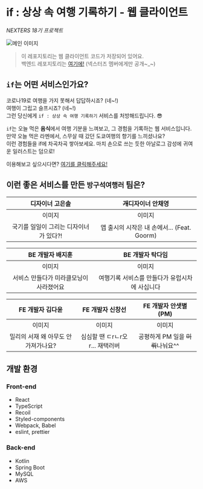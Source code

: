 # if : 상상 속 여행 기록하기 - 웹 클라이언트
_NEXTERS 18기 프로젝트_

![메인 이미지](https://user-images.githubusercontent.com/43198553/108241758-84f76580-718f-11eb-913a-d15f478311e8.png)

> 이 레포지토리는 웹 클라이언트 코드가 저장되어 있어요.<br>
> 백엔드 레포지토리는 [여기에!](https://github.com/Nexters/TRIP-IN-MY-ROOM-SERVER) (넥스터즈 멤버에게만 공개~_~)

## `if`는 어떤 서비스인가요?

코로나19로 여행을 가지 못해서 답답하시죠? (네~!)<br>
여행이 그립고 슬프시죠? (네~!)<br>
그런 당신에게 `if : 상상 속 여행 기록하기` 서비스를 처방해드립니다. 😎

`if`는 오늘 먹은 **음식**에서 여행 기분을 느껴보고,  그 경험을 기록하는 웹 서비스입니다.<br>
만약 오늘 먹은 라멘에서, 스무살 때 갔던 도쿄여행의 향기를 느끼셨나요?<br>
이런 경험들을 if에 차곡차곡 쌓아보세요. 마치 손으로 쓰는 듯한 아날로그 감성에 귀여운 일러스트는 덤으로!

이용해보고 싶으시다면? [여기를 클릭해주세요!](배포URL)

## 이런 좋은 서비스를 만든 `방구석여행러` 팀은?

디자이너 고은솔 | ~~개~~디자이너 안채영
| :---: | :---: |
이미지 | 이미지
국기를 일일이 그리는 디자이너가 있다?! | 앱 출시의 시작은 내 손에서... (Feat. Goorm)

BE 개발자 배지훈 | BE 개발자 탁다임
| :---: | :---: |
이미지 | 이미지
서비스 만들다가 미라클모닝이 사라졌어요 | 여행기록 서비스를 만들다가 유럽시차에 사십니다

FE 개발자 김다윤 | FE 개발자 신창선 | FE 개발자 안샛별 (PM)
| :---: | :---: | :---: |
이미지 | 이미지 | 이미지
밀리의 서재 왜 아무도 안가져가나요? | 심심할 땐 ㄷrㄴr오r... 재택러버 | 공평하게 PM 일을 ~~미뤄~~나눠요^^

## 개발 환경

### Front-end

- React
- TypeScript
- Recoil
- Styled-components
- Webpack, Babel
- eslint, prettier

### Back-end

- Kotlin
- Spring Boot
- MySQL
- AWS
